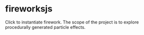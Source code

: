 # fireworksjs

Click to instantiate firework.
The scope of the project is to explore procedurally generated particle effects.

